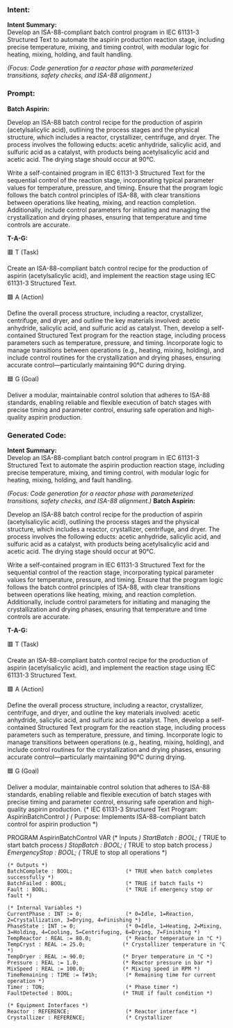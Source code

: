 ### Intent:
**Intent Summary:**  
Develop an ISA-88-compliant batch control program in IEC 61131-3 Structured Text to automate the aspirin production reaction stage, including precise temperature, mixing, and timing control, with modular logic for heating, mixing, holding, and fault handling.  

*(Focus: Code generation for a reactor phase with parameterized transitions, safety checks, and ISA-88 alignment.)*

### Prompt:
**Batch Aspirin:**

Develop an ISA-88 batch control recipe for the production of aspirin (acetylsalicylic acid), outlining the process stages and the physical structure, which includes a reactor, crystallizer, centrifuge, and dryer. The process involves the following educts: acetic anhydride, salicylic acid, and sulfuric acid as a catalyst, with products being acetylsalicylic acid and acetic acid. The drying stage should occur at 90°C.

Write a self-contained program in IEC 61131-3 Structured Text for the sequential control of the reaction stage, incorporating typical parameter values for temperature, pressure, and timing. Ensure that the program logic follows the batch control principles of ISA-88, with clear transitions between operations like heating, mixing, and reaction completion. Additionally, include control parameters for initiating and managing the crystallization and drying phases, ensuring that temperature and time controls are accurate.

**T-A-G:**

🟥 T (Task)

Create an ISA-88-compliant batch control recipe for the production of aspirin (acetylsalicylic acid), and implement the reaction stage using IEC 61131-3 Structured Text.

🟩 A (Action)

Define the overall process structure, including a reactor, crystallizer, centrifuge, and dryer, and outline the key materials involved: acetic anhydride, salicylic acid, and sulfuric acid as catalyst. Then, develop a self-contained Structured Text program for the reaction stage, including process parameters such as temperature, pressure, and timing. Incorporate logic to manage transitions between operations (e.g., heating, mixing, holding), and include control routines for the crystallization and drying phases, ensuring accurate control—particularly maintaining 90°C during drying.

🟦 G (Goal)

Deliver a modular, maintainable control solution that adheres to ISA-88 standards, enabling reliable and flexible execution of batch stages with precise timing and parameter control, ensuring safe operation and high-quality aspirin production.

### Generated Code:
**Intent Summary:**  
Develop an ISA-88-compliant batch control program in IEC 61131-3 Structured Text to automate the aspirin production reaction stage, including precise temperature, mixing, and timing control, with modular logic for heating, mixing, holding, and fault handling.  

*(Focus: Code generation for a reactor phase with parameterized transitions, safety checks, and ISA-88 alignment.)*
**Batch Aspirin:**

Develop an ISA-88 batch control recipe for the production of aspirin (acetylsalicylic acid), outlining the process stages and the physical structure, which includes a reactor, crystallizer, centrifuge, and dryer. The process involves the following educts: acetic anhydride, salicylic acid, and sulfuric acid as a catalyst, with products being acetylsalicylic acid and acetic acid. The drying stage should occur at 90°C.

Write a self-contained program in IEC 61131-3 Structured Text for the sequential control of the reaction stage, incorporating typical parameter values for temperature, pressure, and timing. Ensure that the program logic follows the batch control principles of ISA-88, with clear transitions between operations like heating, mixing, and reaction completion. Additionally, include control parameters for initiating and managing the crystallization and drying phases, ensuring that temperature and time controls are accurate.

**T-A-G:**

🟥 T (Task)

Create an ISA-88-compliant batch control recipe for the production of aspirin (acetylsalicylic acid), and implement the reaction stage using IEC 61131-3 Structured Text.

🟩 A (Action)

Define the overall process structure, including a reactor, crystallizer, centrifuge, and dryer, and outline the key materials involved: acetic anhydride, salicylic acid, and sulfuric acid as catalyst. Then, develop a self-contained Structured Text program for the reaction stage, including process parameters such as temperature, pressure, and timing. Incorporate logic to manage transitions between operations (e.g., heating, mixing, holding), and include control routines for the crystallization and drying phases, ensuring accurate control—particularly maintaining 90°C during drying.

🟦 G (Goal)

Deliver a modular, maintainable control solution that adheres to ISA-88 standards, enabling reliable and flexible execution of batch stages with precise timing and parameter control, ensuring safe operation and high-quality aspirin production.
(* IEC 61131-3 Structured Text Program: AspirinBatchControl *)
(* Purpose: Implements ISA-88-compliant batch control for aspirin production *)

PROGRAM AspirinBatchControl
VAR
    (* Inputs *)
    StartBatch : BOOL;                    (* TRUE to start batch process *)
    StopBatch : BOOL;                     (* TRUE to stop batch process *)
    EmergencyStop : BOOL;                 (* TRUE to stop all operations *)
    
    (* Outputs *)
    BatchComplete : BOOL;                 (* TRUE when batch completes successfully *)
    BatchFailed : BOOL;                   (* TRUE if batch fails *)
    Fault : BOOL;                         (* TRUE if emergency stop or fault *)
    
    (* Internal Variables *)
    CurrentPhase : INT := 0;              (* 0=Idle, 1=Reaction, 2=Crystallization, 3=Drying, 4=Finishing *)
    PhaseState : INT := 0;                (* 0=Idle, 1=Heating, 2=Mixing, 3=Holding, 4=Cooling, 5=Centrifuging, 6=Drying, 7=Finishing *)
    TempReactor : REAL := 80.0;           (* Reactor temperature in °C *)
    TempCryst : REAL := 25.0;            (* Crystallizer temperature in °C *)
    TempDryer : REAL := 90.0;            (* Dryer temperature in °C *)
    Pressure : REAL := 1.0;              (* Reactor pressure in bar *)
    MixSpeed : REAL := 100.0;            (* Mixing speed in RPM *)
    TimeRemaining : TIME := T#1h;         (* Remaining time for current operation *)
    Timer : TON;                          (* Phase timer *)
    FaultDetected : BOOL;                (* TRUE if fault condition *)
    
    (* Equipment Interfaces *)
    Reactor : REFERENCE;                  (* Reactor interface *)
    Crystallizer : REFERENCE;             (* Crystallizer
